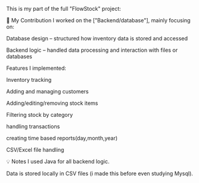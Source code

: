 This is my part of the full "FlowStock" project:

🔧 My Contribution
I worked on the ["Backend/database"], mainly focusing on:

Database design – structured how inventory data is stored and accessed

Backend logic – handled data processing and interaction with files or databases

Features I implemented:

Inventory tracking

Adding and managing customers

Adding/editing/removing stock items

Filtering stock by category

handling transactions

creating  time based reports(day,month,year)

CSV/Excel file handling




💡 Notes
I used Java for all backend logic.

Data is stored locally in CSV files (i made this before even studying Mysql).

